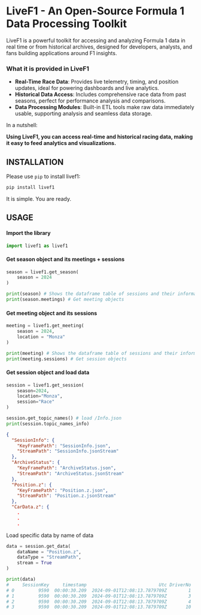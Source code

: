 # LiveF1 - An Open-Source Formula 1 Data Processing Toolkit
LiveF1 is a powerful toolkit for accessing and analyzing Formula 1 data in real time or from historical archives, designed for developers, analysts, and fans building applications around F1 insights.

### What it is provided in LiveF1
- **Real-Time Race Data**: Provides live telemetry, timing, and position updates, ideal for powering dashboards and live analytics.
- **Historical Data Access**: Includes comprehensive race data from past seasons, perfect for performance analysis and comparisons.
- **Data Processing Modules**: Built-in ETL tools make raw data immediately usable, supporting analysis and seamless data storage.

In a nutshell:

**Using LiveF1, you can access real-time and historical racing data, making it easy to feed analytics and visualizations.**

## INSTALLATION
Please use `pip` to install livef1:
```bash
pip install livef1
```

It is simple. You are ready.

## USAGE

#### Import the library
```python
import livef1 as livef1
```

#### Get season object and its meetings + sessions
```python
season = livef1.get_season(
    season = 2024
)

print(season) # Shows the dataframe table of sessions and their informations
print(season.meetings) # Get meeting objects
```

#### Get meeting object and its sessions
```python
meeting = livef1.get_meeting(
    season = 2024,
    location = "Monza"
)

print(meeting) # Shows the dataframe table of sessions and their informations
print(meeting.sessions) # Get session objects
```

#### Get session object and load data
```python
session = livef1.get_session(
    season=2024,
    location="Monza",
    session="Race"
)

session.get_topic_names() # load /Info.json
print(session.topic_names_info)
```

```json
{
  "SessionInfo": {
    "KeyFramePath": "SessionInfo.json",
    "StreamPath": "SessionInfo.jsonStream"
  },
  "ArchiveStatus": {
    "KeyFramePath": "ArchiveStatus.json",
    "StreamPath": "ArchiveStatus.jsonStream"
  },
  "Position.z": {
    "KeyFramePath": "Position.z.json",
    "StreamPath": "Position.z.jsonStream"
  },
  "CarData.z": {
    .
    .
    .
```

Load specific data by name of data
```python
data = session.get_data(
    dataName = "Position.z",
    dataType = "StreamPath",
    stream = True
)

print(data)
#     SessionKey     timestamp                           Utc DriverNo   Status     X      Y     Z
# 0         9590  00:00:30.209  2024-09-01T12:08:13.7879709Z        1  OnTrack     0      0     0
# 1         9590  00:00:30.209  2024-09-01T12:08:13.7879709Z        3  OnTrack     0      0     0
# 2         9590  00:00:30.209  2024-09-01T12:08:13.7879709Z        4  OnTrack     0      0     0
# 3         9590  00:00:30.209  2024-09-01T12:08:13.7879709Z       10  OnTrack     0      0     0

```